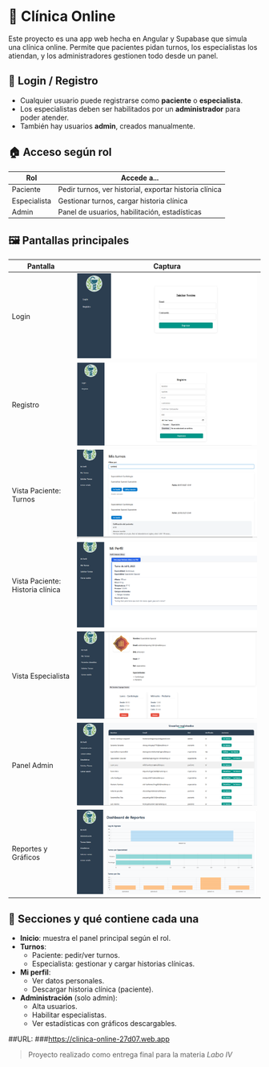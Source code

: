 # 🏥 Clínica Online

Este proyecto es una app web hecha en Angular y Supabase que simula una clínica online. Permite que pacientes pidan turnos, los especialistas los atiendan, y los administradores gestionen todo desde un panel.

## 👤 Login / Registro
- Cualquier usuario puede registrarse como **paciente** o **especialista**.
- Los especialistas deben ser habilitados por un **administrador** para poder atender.
- También hay usuarios **admin**, creados manualmente.

## 🏠 Acceso según rol

| Rol          | Accede a...                                             |
|--------------|---------------------------------------------------------|
| Paciente     | Pedir turnos, ver historial, exportar historia clínica |
| Especialista | Gestionar turnos, cargar historia clínica               |
| Admin        | Panel de usuarios, habilitación, estadísticas           |

## 🖼️ Pantallas principales

| Pantalla                        | Captura                                                                 |
|---------------------------------|-------------------------------------------------------------------------|
| Login                           | ![Login](src/assets/screenshots/login.png)                             |
| Registro                        | ![Registro](src/assets/screenshots/register.png)                       |
| Vista Paciente: Turnos         | ![Paciente - Turnos](src/assets/screenshots/paciente-turnos.png)       |
| Vista Paciente: Historia clínica | ![Paciente - Historia](src/assets/screenshots/paciente-historia.png)  |
| Vista Especialista             | ![Especialista](src/assets/screenshots/especialista.png)               |
| Panel Admin                    | ![Admin Panel](src/assets/screenshots/admin.png)                        |
| Reportes y Gráficos            | ![Gráficos](src/assets/screenshots/reportes.png)                        |

## 📁 Secciones y qué contiene cada una

- **Inicio**: muestra el panel principal según el rol.
- **Turnos**:
  - Paciente: pedir/ver turnos.
  - Especialista: gestionar y cargar historias clínicas.
- **Mi perfil**:
  - Ver datos personales.
  - Descargar historia clínica (paciente).
- **Administración** (solo admin):
  - Alta usuarios.
  - Habilitar especialistas.
  - Ver estadísticas con gráficos descargables.

##URL:
  ###https://clinica-online-27d07.web.app

> Proyecto realizado como entrega final para la materia *Labo IV*
